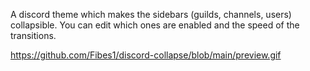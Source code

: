 A discord theme which makes the sidebars (guilds, channels, users) collapsible. You can edit which ones are enabled and the speed of the transitions.

https://github.com/Fibes1/discord-collapse/blob/main/preview.gif
